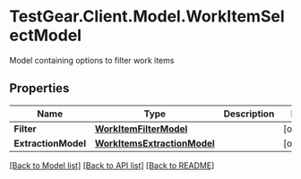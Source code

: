 # TestGear.Client.Model.WorkItemSelectModel
Model containing options to filter work items

## Properties

Name | Type | Description | Notes
------------ | ------------- | ------------- | -------------
**Filter** | [**WorkItemFilterModel**](WorkItemFilterModel.md) |  | [optional] 
**ExtractionModel** | [**WorkItemsExtractionModel**](WorkItemsExtractionModel.md) |  | [optional] 

[[Back to Model list]](../README.md#documentation-for-models) [[Back to API list]](../README.md#documentation-for-api-endpoints) [[Back to README]](../README.md)

